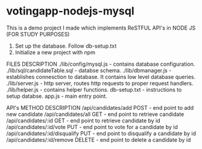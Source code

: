 # votingapp-nodejs-mysql
This is a demo project I made which implements ReSTFUL API's in NODE JS (FOR STUDY PURPOSES)

1. Set up the database. Follow db-setup.txt
2. Initialize a new project with npm

FILES							DESCRIPTION
./lib/config/mysql.js 			- contains database configuration.
./lib/sql/candidateTable.sql 	- databse schema.
./lib/dbmanager.js 				- establishes connesction to database. It contains low level database queries.
./lib/server.js 				- http server, routes http requests to proper request handlers.
./lib/helper.js					- contains helper functions.
db-setup.txt					- instructions to setup databse.
app.js							- main entry point.

API's							METHOD		DESCRIPTION
/api/candidates/add				POST 		- end point to add new candidate
/api/candidates/all				GET			- end point to retrieve candidate
/api/candidates/:id				GET			- end point to retrieve candidate by id
/api/candidates/:id/vote		PUT			- end point to vote for a candidate by id
/api/candidates/:id/disqualify	PUT			- end point to disqualify a candidate by id
/api/candidates/:id/remove		DELETE		- end point to delete a candidate by id
